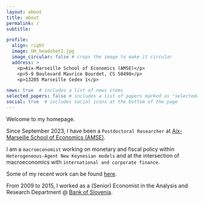 ```yaml
---
layout: about
title: about
permalink: /
subtitle:

profile:
  align: right
  image: UH_headshot1.jpg
  image_circular: false # crops the image to make it circular
  address: >
    <p>Aix-Marseille School of Economics (AMSE)</p>
    <p>5-9 Boulevard Maurice Bourdet, CS 50498</p>
    <p>13205 Marseille Cedex 1</p>

news: true  # includes a list of news items
selected_papers: false # includes a list of papers marked as "selected={true}"
social: true  # includes social icons at the bottom of the page
---
```


Welcome to my homepage. 

Since September 2023, I have been  a `Postdoctoral Researcher` at [Aix-Marseille School of Economics (AMSE)](https://www.amse-aixmarseille.fr/en). 

I am a `macroeconomist` working on monetary and fiscal policy within `Heterogeneous-Agent New Keynesian models` and at the intersection of macroeconomics with `international and corporate finance`. 
 
Some of my recent work can be found [here](/publications/).

From 2009 to 2015, I worked as a (Senior) Economist in the Analysis and Research Department @ [Bank of Slovenia](https://www.bsi.si/en).
